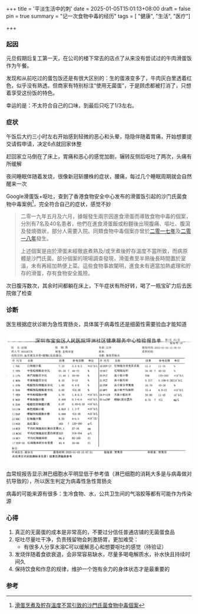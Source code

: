 +++
title = '平淡生活中的刺'
date = 2025-01-05T15:01:13+08:00
draft = false
pin = true
summary = "记一次食物中毒的经历"
tags = [ "健康", "生活", "医疗"]

+++

### 起因

元旦假期后复工第一天，在公司的楼下常去的店点了从来没有尝试过的牛肉滑蛋饭作为午餐。

发现和从前吃过的蛋包饭还是有很大区别的：生的蛋液变多了，牛肉灰白里透着红色，似乎没有熟透。但商家有特别标注“使用无菌蛋”，于是顾虑都被打消了，只想着享受这份饭的特色。

幸运的是：不太符合自己的口味，到最后只吃了1/3左右。

### 症状

午饭后大约三小时左右开始感到轻微的恶心和头晕，隐隐伴随着胃痛，开始想要提交请假申请，决定6点就回家休整

赶回家立马倒在了床上，胃痛和恶心的感觉加剧，辗转反侧后呕吐了两次，头痛有所缓解

夜间睡眠伴随着发烧，很像新冠斩腰株的症状，腰痛，每过几个睡眠周期就会自然醒来一次

Google滑蛋饭+呕吐，查到了香港食物安全中心发布的滑蛋饭引起的沙门氏菌食物中毒案例[^1]，完全符合自己的症状，感觉不妙

> 二零一九年五月及六月，據報發生兩宗因進食滑蛋而導致食物中毒的個案，分別有7名及40名患者，他們在進食滑蛋飯或粉麵後出現腹痛、嘔吐、腹瀉及發燒徵狀，部分人需要入院。同類食物中毒個案亦曾於[二零一七年](https://www.cfs.gov.hk/tc_chi/multimedia/multimedia_pub/multimedia_pub_fsf_141_01.html)及[二零一八年](https://www.cfs.gov.hk/tc_chi/multimedia/multimedia_pub/multimedia_pub_fsf_152_01.html)發生。
>
> 上述個案是由於滑蛋未經徹底煮熟及/或烹煮後貯存溫度不當所致，而病原體是沙門氏菌。部分個案的現場調查發現，滑蛋煮至半熟後長時間置於室溫，未有再經加熱便上菜。這些食物事故闡明，進食未有適當加熱處理和貯存的滑蛋，存有食物安全風險。

次日腹泻数次，其余时间都躺在床上，下午症状有所好转，喝了一瓶宝矿力后去医院做了检查

### 诊断

医生根据症状诊断为急性胃肠炎，具体属于病毒性还是细菌性需要验血才能知道

![](https://raw.githubusercontent.com/looechao/blogimg/refs/heads/main/2025/gastroenteritis.jpg)

血常规报告显示淋巴细胞水平明显低于参考值（淋巴细胞的消耗大多是与病毒做对抗导致的），所以医生判定为病毒性急性胃肠炎

病毒的可能来源有很多：生冷食物、水，公共卫生间的气溶胶等都有可能作为传染源

### 心得

1. 真正的无菌蛋的成本是非常高的，不要过分信任普通店铺的无菌蛋食品
2. 呕吐尽量吐干净，负责残留物会刺激肠胃，更加难受：
   - 有很多人分享水溶C可以缓解恶心和想要呕吐的感觉（待验证）
3. 发烧伴随着食欲衰退，会非常容易缺水，尽量多喝电解质水，补水快且持续时间久
4. 保持饮食和作息的规律，维护一个饱有余力的身体状态才是最重要的

### 参考

[^1]:[滑蛋烹煮及貯存溫度不當引致的沙門氏菌食物中毒個案](https://www.cfs.gov.hk/tc_chi/multimedia/multimedia_pub/multimedia_pub_fsf_156_01.html)


